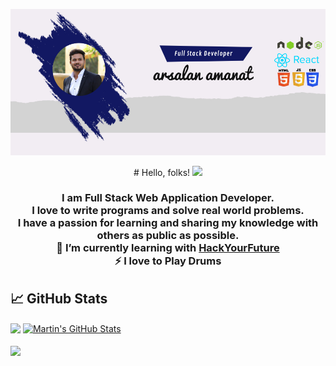 
![Header](https://github.com/arsalanamanat/arsalanamanat/blob/6a01527bf36d589be15e60faf4f5948621284804/readME_header.jpg)



 <div align="center"> 
# Hello, folks! <img src="https://raw.githubusercontent.com/MartinHeinz/MartinHeinz/master/wave.gif" width="30px">


<h3 style="position: 0px auto">I am Full Stack Web Application Developer.<br> I love to write programs and solve real world problems. <br>I have a passion for learning and sharing my knowledge with others as public as possible. <br>🌱 I’m currently learning with <a href="https://github.com/orgs/HackYourFuture/dashboard">HackYourFuture</a><br>⚡ I love to Play Drums</h3>
 



  </div>
  
  ## &#x1f4c8; GitHub Stats

<a href="https://github.com/arsalanamanat/arsalanamanat">
  <img align="center" src="https://github-readme-stats.vercel.app/api/top-langs/?username=arsalanamanat&hide=java,html,tex&title_color=ffffff&text_color=c9cacc&icon_color=2bbc8a&bg_color=1d1f21&langs_count=3" /></a>
  
<a href="https://github.com/arsalanamanat/arsalanamanat">
  <img align="center" src="https://github-readme-stats.vercel.app/api?username=arsalanamanat&show_icons=true&line_height=27&count_private=true&title_color=ffffff&text_color=c9cacc&icon_color=2bbc8a&bg_color=1d1f21" alt="Martin's GitHub Stats" />
</a>
<br><br>
<a href="https://github.com/arsalanamanat/Uber_clone">
  <img align="center" src="https://github-readme-stats.vercel.app/api/pin/?username=arsalanamanat&repo=Uber_clone&title_color=ffffff&text_color=c9cacc&icon_color=2bbc8a&bg_color=1d1f21" />
</a>

<br>

[1.1]: http://i.imgur.com/tXSoThF.png 
[2.1]: http://i.imgur.com/0o48UoR.png 
[2]: https://github.com/arsalanamanat
[3]: https://www.linkedin.com/in/arsalanamanat


<!--
**arsalanamanat/arsalanamanat** is a ✨ _special_ ✨ repository because its `README.md` (this file) appears on your GitHub profile.

Here are some ideas to get you started:

- 🔭 I’m currently working on ...
- 🌱 I’m currently learning ...
- 👯 I’m looking to collaborate on ...
- 🤔 I’m looking for help with ...
- 💬 Ask me about ...
- 📫 How to reach me: ...
- 😄 Pronouns: ...
- ⚡ Fun fact: ...
-->
